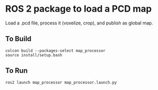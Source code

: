 # ROS 2 package to load a PCD map

Load  a .pcd file, process it (voxelize, crop), and publish as global map.

## To Build
```
colcon build --packages-select map_processor
source install/setup.bash
```

## To Run
```
ros2 launch map_processor map_processor.launch.py
```
